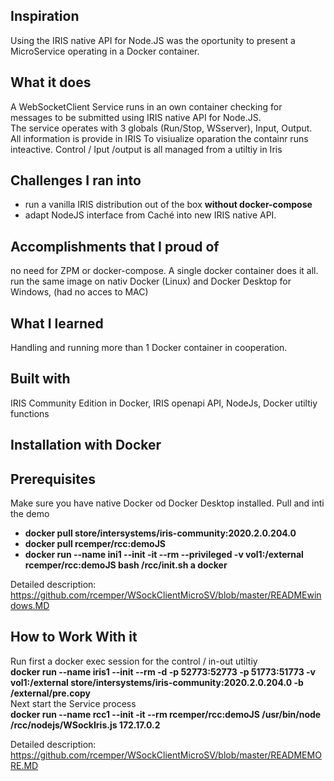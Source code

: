 ## Inspiration
Using the IRIS native API for Node.JS was the oportunity to present a MicroService operating in a Docker container.

## What it does
A WebSocketClient Service runs in an own container checking for messages to be submitted using IRIS native API for Node.JS.  
The service operates with 3 globals (Run/Stop, WSserver), Input, Output.  
All information is provide in IRIS
To visiualize oparation the containr runs inteactive.
Control / Iput /output is all managed from a utiltiy in Iris   

## Challenges I ran into
- run a vanilla IRIS distribution out of the box __without docker-compose__
- adapt NodeJS interface from Caché into new IRIS native API. 

## Accomplishments that I proud of
no need for ZPM or docker-compose. A single docker container does it all.
run the same image on nativ Docker (Linux) and Docker Desktop for Windows, (had no acces to MAC)

## What I learned
Handling and running more than 1 Docker container in cooperation.  

## Built with
IRIS Community Edition in Docker, IRIS openapi API, NodeJs, Docker utiltiy functions

## Installation with Docker

## Prerequisites
Make sure you have native Docker od Docker Desktop installed. Pull and inti the demo
- __docker pull store/intersystems/iris-community:2020.2.0.204.0__
- __docker pull rcemper/rcc:demoJS__  
- __docker run --name ini1 --init -it --rm --privileged -v vol1:/external rcemper/rcc:demoJS bash /rcc/init.sh a docker__  

Detailed description: https://github.com/rcemper/WSockClientMicroSV/blob/master/READMEwindows.MD

## How to Work With it
Run first a docker exec session for the control / in-out utiltiy   
__docker run --name iris1 --init --rm -d -p 52773:52773 -p 51773:51773 -v vol1:/external store/intersystems/iris-community:2020.2.0.204.0 -b /external/pre.copy__  
Next start the Service process  
__docker run --name rcc1 --init -it --rm rcemper/rcc:demoJS /usr/bin/node /rcc/nodejs/WSockIris.js 172.17.0.2__  

Detailed description: https://github.com/rcemper/WSockClientMicroSV/blob/master/READMEMORE.MD
